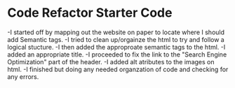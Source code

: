 # Code Refactor Starter Code
-I started off by mapping out the website on paper to locate where I should add Semantic tags.
-I tried to clean up/orgainze the html to try and follow a logical stucture.
-I then added the approproate semantic tags to the html.
-I added an appropriate title.
-I proceeded to fix the link to the "Search Engine Optimization"  part of the header.
-I added alt atributes to the images on html.
-I finished but doing any needed organzation of code and checking for any errors.
